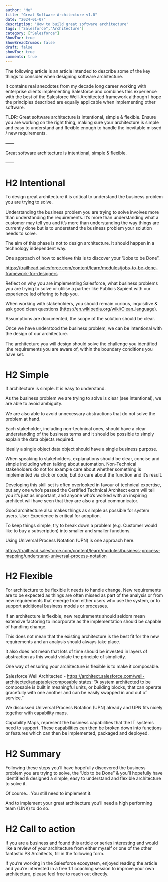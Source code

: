 ```yaml
---
author: "Me"
title: "Great Software Architecture v1.0"
date: "2024-01-07"
description: "How to build great software architecture"
tags: ["Salesforce","Architecture"]
category: ["Salesforce"]
ShowToc: true
ShowBreadCrumbs: false
draft: false
showToc: true
comments: true
---
```

The following article is an article intended to describe some of the key things to consider when designing software architecture.

It contains real anecdotes from my decade long career working with enterprise clients implementing Salesforce and combines this experience with the best of the Salesforce Well-Architected framework although I hope the principles described are equally applicable when implementing other software.

TLDR: Great software architecture is intentional, simple & flexible. Ensure you are working on the right thing, making sure your architecture is simple and easy to understand and flexible enough to handle the inevitable missed / new requirements.



——



Great software architecture is intentional, simple & flexible. 



—— 
# H2 Intentional

To design great architecture it is critical to understand the business problem you are trying to solve. 

Understanding the business problem you are trying to solve involves more than understanding the requirements. It’s more than understanding what a customer may tell you and it’s more than understanding the way things are currently done but is to understand the business problem your solution needs to solve. 

The aim of this phase is not to design architecture. It should happen in a technology independent way.

One approach of how to achieve this is to discover your “Jobs to be Done”.

https://trailhead.salesforce.com/content/learn/modules/jobs-to-be-done-framework-for-designers

Reflect on why you are implementing Salesforce, what business problems you are trying to solve or utilise a partner like Publicis Sapient with our experience led offering to help you.

When working with stakeholders, you should remain curious, inquisitive & ask good clean questions (https://en.wikipedia.org/wiki/Clean_language).

Assumptions are documented, the scope of the solution should be clear.

Once we have understood the business problem, we can be intentional with the design of our architecture.

The architecture you will design should solve the challenge you identified ,the requirements you are aware of, within the boundary conditions you have set.


# H2 Simple

If architecture is simple. It is easy to understand. 

As the business problem we are trying to solve is clear (see intentional), we are able to avoid ambiguity.

We are also able to avoid unnecessary abstractions that do not solve the problem at hand.

Each stakeholder, including non-technical ones, should have a clear understanding of the business terms and it should be possible to simply explain the data objects required. 

Ideally a single object data object should have a single business purpose. 

When speaking to stakeholders, explanations should be clear, concise and simple including when talking about automation. Non-Technical stakeholders do not for example care about whether something is implemented via click or code, but do care about the function and it’s result.

Developing this skill set is often overlooked in favour of technical expertise, but any one who’s passed the Certified Technical Architect exam will tell you it’s just as important, and anyone who’s worked with an inspiring architect will have seen that they are also a great communicator.

Good architecture also makes things as simple as possible for system users. User Experience is critical for adoption.

To keep things simple, try to break down a problem (e.g. Customer would like to buy a subscription) into smaller and smaller functions.

Using Universal Process Notation (UPN) is one approach here.

https://trailhead.salesforce.com/content/learn/modules/business-process-mapping/understand-universal-process-notation

# H2 Flexible

For architecture to be flexible it needs to handle change. New requirements are to be expected as things are often missed as part of the analysis or from new requirements that emerge from either users who use the system, or to support additional business models or processes.

If an architecture is flexible, new requirements should seldom mean extensive factoring to incorporate as the implementation should be capable of handling change.

This does not mean that the existing architecture is the best fit for the new requirements and an analysis should always take place.

It also does not mean that lots of time should be invested in layers of abstraction as this would violate the principle of simplicity.

One way of ensuring your architecture is flexible is to make it composable.

Salesforce Well Architected - https://architect.salesforce.com/well-architected/adaptable/composable states: “A system architected to be composable is built in meaningful units, or building blocks, that can operate gracefully with one another and can be easily swapped in and out of service.”

We discussed Universal Process Notation (UPN) already and UPN fits nicely together with capability maps.

Capability Maps, represent the business capabilities that the IT systems need to support. These capabilities can then be broken down into functions or features which can then be implemented, packaged and deployed.

# H2 Summary

Following these steps you’ll have hopefully discovered the business problem you are trying to solve, the “Job to be Done” & you’ll hopefully have identified & designed a simple, easy to understand and flexible architecture to solve it.

Of course… You still need to implement it.

And to implement your great architecture you’ll need a high performing team (LINK) to do so.

# H2 Call to action

If you are a business and found this article or series interesting and would like a review of your architecture from either myself or one of the other fantastic PS Architects, fill in the following form.

If you’re working in the Salesforce ecosystem, enjoyed reading the article and you’re interested in a free 1:1 coaching session to improve your own architecture, please feel free to reach out directly.

